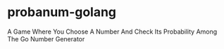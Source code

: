 # probanum-golang
A Game Where You Choose A Number And Check Its Probability Among The Go Number Generator
